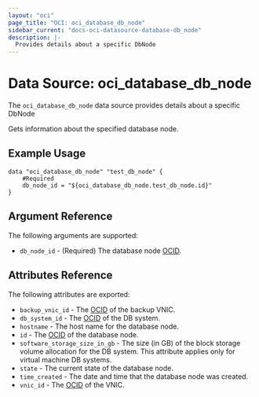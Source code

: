 ```yaml
---
layout: "oci"
page_title: "OCI: oci_database_db_node"
sidebar_current: "docs-oci-datasource-database-db_node"
description: |-
  Provides details about a specific DbNode
---
```


# Data Source: oci_database_db_node
The `oci_database_db_node` data source provides details about a specific DbNode

Gets information about the specified database node.

## Example Usage

```hcl
data "oci_database_db_node" "test_db_node" {
	#Required
	db_node_id = "${oci_database_db_node.test_db_node.id}"
}
```

## Argument Reference

The following arguments are supported:

* `db_node_id` - (Required) The database node [OCID](https://docs.us-phoenix-1.oraclecloud.com/Content/General/Concepts/identifiers.htm).


## Attributes Reference

The following attributes are exported:

* `backup_vnic_id` - The [OCID](https://docs.us-phoenix-1.oraclecloud.com/Content/General/Concepts/identifiers.htm) of the backup VNIC.
* `db_system_id` - The [OCID](https://docs.us-phoenix-1.oraclecloud.com/Content/General/Concepts/identifiers.htm) of the DB system.
* `hostname` - The host name for the database node.
* `id` - The [OCID](https://docs.us-phoenix-1.oraclecloud.com/Content/General/Concepts/identifiers.htm) of the database node.
* `software_storage_size_in_gb` - The size (in GB) of the block storage volume allocation for the DB system. This attribute applies only for virtual machine DB systems. 
* `state` - The current state of the database node.
* `time_created` - The date and time that the database node was created.
* `vnic_id` - The [OCID](https://docs.us-phoenix-1.oraclecloud.com/Content/General/Concepts/identifiers.htm) of the VNIC.


